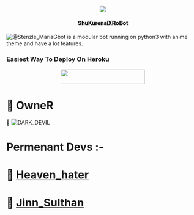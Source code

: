 <p align="center">
  <img src="https://telegra.ph/file/bf2a90eb09de80957ef08.jpg">
</p>

<h4><p align="center"> 𝐒𝐡𝐮𝐊𝐮𝐫𝐞𝐧𝐚𝐢𝐗𝐑𝐨𝐁𝐨𝐭 </p></h4>

![@Stenzle_MariaGbot](https://t.me/Stenzle_MariaGbot) is a modular bot running on python3 with anime theme and have a lot features.


### Easiest Way To Deploy On Heroku 

<p align="center"><a href="https://heroku.com/deploy?template=https://github.com/shukurenai007/Alakananda"> <img src="https://img.shields.io/badge/Deploy%20To%20Heroku-orange?style=for-the-badge&logo=heroku" width="220" height="38.45"/></a></p>

# 🔱 OwneR

  👑 ![DARK_DEVIL](https://t.me/FULL_CRUAL_MIND)

# Permenant Devs :- 

# 🔱 [Heaven_hater](https://t.me/kk_heaven_hater)

# 🔱 [Jinn_Sulthan](https://t.me/JINN_SULTHAN)
